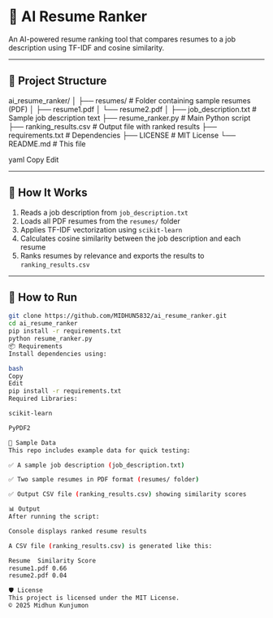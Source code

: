 # 🧠 AI Resume Ranker

An AI-powered resume ranking tool that compares resumes to a job description using TF-IDF and cosine similarity.

---

## 📂 Project Structure

ai_resume_ranker/
│
├── resumes/ # Folder containing sample resumes (PDF)
│ ├── resume1.pdf
│ └── resume2.pdf
│
├── job_description.txt # Sample job description text
├── resume_ranker.py # Main Python script
├── ranking_results.csv # Output file with ranked results
├── requirements.txt # Dependencies
├── LICENSE # MIT License
└── README.md # This file

yaml
Copy
Edit

---

## 🚀 How It Works

1. Reads a job description from `job_description.txt`
2. Loads all PDF resumes from the `resumes/` folder
3. Applies TF-IDF vectorization using `scikit-learn`
4. Calculates cosine similarity between the job description and each resume
5. Ranks resumes by relevance and exports the results to `ranking_results.csv`

---

## 🧪 How to Run

```bash
git clone https://github.com/MIDHUN5832/ai_resume_ranker.git
cd ai_resume_ranker
pip install -r requirements.txt
python resume_ranker.py
📦 Requirements
Install dependencies using:

bash
Copy
Edit
pip install -r requirements.txt
Required Libraries:

scikit-learn

PyPDF2

📄 Sample Data
This repo includes example data for quick testing:

✅ A sample job description (job_description.txt)

✅ Two sample resumes in PDF format (resumes/ folder)

✅ Output CSV file (ranking_results.csv) showing similarity scores

📊 Output
After running the script:

Console displays ranked resume results

A CSV file (ranking_results.csv) is generated like this:

Resume	Similarity Score
resume1.pdf	0.66
resume2.pdf	0.04

🛡 License
This project is licensed under the MIT License.
© 2025 Midhun Kunjumon